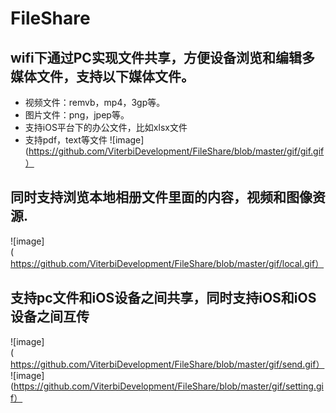 # FileShare
## wifi下通过PC实现文件共享，方便设备浏览和编辑多媒体文件，支持以下媒体文件。
 * 视频文件：remvb，mp4，3gp等。
 * 图片文件：png，jpep等。
 * 支持iOS平台下的办公文件，比如xlsx文件
 * 支持pdf，text等文件
 ![image](https://github.com/ViterbiDevelopment/FileShare/blob/master/gif/gif.gif）
## 同时支持浏览本地相册文件里面的内容，视频和图像资源.
![image](https://github.com/ViterbiDevelopment/FileShare/blob/master/gif/local.gif）
## 支持pc文件和iOS设备之间共享，同时支持iOS和iOS设备之间互传
![image](https://github.com/ViterbiDevelopment/FileShare/blob/master/gif/send.gif）
![image](https://github.com/ViterbiDevelopment/FileShare/blob/master/gif/setting.gif）



